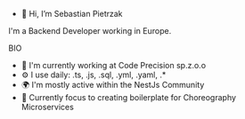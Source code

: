 - 👋 Hi, I’m Sebastian Pietrzak

I'm a Backend Developer working in Europe.

BIO

- 🏢 I'm currently working at Code Precision sp.z.o.o
- ⚙️ I use daily: .ts, .js, .sql, .yml, .yaml, .*
- 🌍 I'm mostly active within the NestJs Community
- 🌱 Currently focus to creating boilerplate for Choreography Microservices



